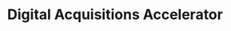 ---
# This topic lives at
# https://digital.gov/topics/digital-acquisitions-accelerator

# Topic Title
title: "Digital Acquisitions Accelerator"

# description — keep it short and clear
summary: ""

# Weight
weight: 1

# For more information on managing topics,
# see https://github.com/GSA/digitalgov.gov/wiki/topics
---